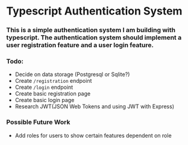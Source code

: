 # Typescript Authentication System

### This is a simple authentication system I am building with typescript. The authentication system should implement a user registration feature and a user login feature.


### Todo:
- Decide on data storage (Postgresql or Sqlite?)
- Create `/registration` endpoint
- Create `/login` endpoint
- Create basic registration page
- Create basic login page
- Research JWT(JSON Web Tokens and using JWT with Express)

### Possible Future Work
- Add roles for users to show certain features dependent on role